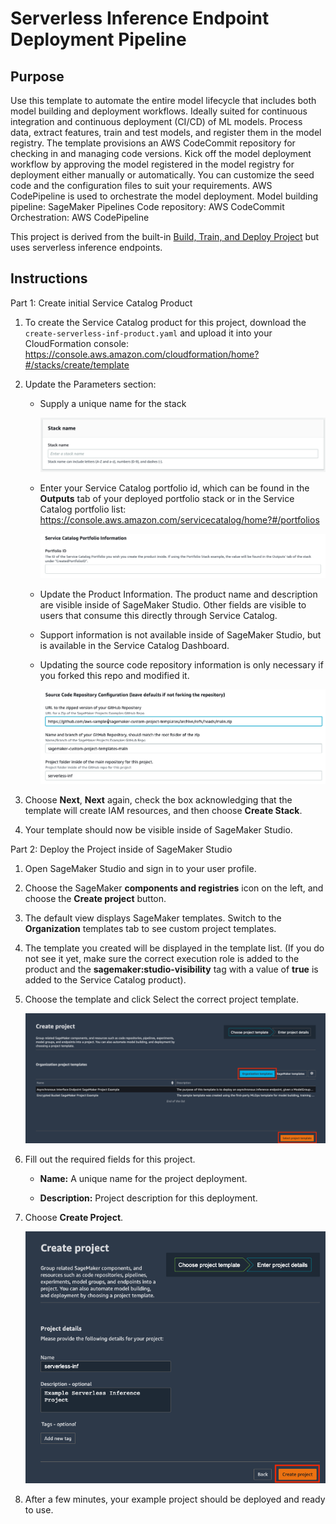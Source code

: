 # Serverless Inference Endpoint Deployment Pipeline

## Purpose

Use this template to automate the entire model lifecycle that includes both model building and deployment workflows. Ideally suited for continuous integration and continuous deployment (CI/CD) of ML models. Process data, extract features, train and test models, and register them in the model registry. The template provisions an AWS CodeCommit repository for checking in and managing code versions. Kick off the model deployment workflow by approving the model registered in the model registry for deployment either manually or automatically. You can customize the seed code and the configuration files to suit your requirements. AWS CodePipeline is used to orchestrate the model deployment. Model building pipeline: SageMaker Pipelines Code repository: AWS CodeCommit Orchestration: AWS CodePipeline

This project is derived from the built-in [Build, Train, and Deploy Project](https://docs.aws.amazon.com/sagemaker/latest/dg/sagemaker-projects-templates-sm.html#sagemaker-projects-templates-code-commit) but uses serverless inference endpoints.

## Instructions


Part 1: Create initial Service Catalog Product

1. To create the Service Catalog product for this project, download the `create-serverless-inf-product.yaml` and upload it into your CloudFormation console: https://console.aws.amazon.com/cloudformation/home?#/stacks/create/template


2. Update the Parameters section:

    - Supply a unique name for the stack

        ![](images/serverless-params-01.png)

    - Enter your Service Catalog portfolio id, which can be found in the __Outputs__ tab of your deployed portfolio stack or in the Service Catalog portfolio list: https://console.aws.amazon.com/servicecatalog/home?#/portfolios

        ![](images/serverless-params-02.png)

    - Update the Product Information. The product name and description are visible inside of SageMaker Studio. Other fields are visible to users that consume this directly through Service Catalog. 

    - Support information is not available inside of SageMaker Studio, but is available in the Service Catalog Dashboard.

    - Updating the source code repository information is only necessary if you forked this repo and modified it.

        ![](images/serverless-params-05.png)

3. Choose __Next__, __Next__ again, check the box acknowledging that the template will create IAM resources, and then choose __Create Stack__.

4. Your template should now be visible inside of SageMaker Studio.


Part 2: Deploy the Project inside of SageMaker Studio

1. Open SageMaker Studio and sign in to your user profile.

1. Choose the SageMaker __components and registries__ icon on the left, and choose the __Create project__ button.

1. The default view displays SageMaker templates. Switch to the __Organization__ templates tab to see custom project templates.

1. The template you created will be displayed in the template list. (If you do not see it yet, make sure the correct execution role is added to the product and the __sagemaker:studio-visibility__ tag with a value of __true__ is added to the Service Catalog product).

1. Choose the template and click Select the correct project template.

    ![](../images/sm-projects-listing.png)

6. Fill out the required fields for this project.

    - __Name:__ A unique name for the project deployment.

    - __Description:__ Project description for this deployment.

7. Choose __Create Project__.

    ![](images/serverless-create-project.png)

8. After a few minutes, your example project should be deployed and ready to use.